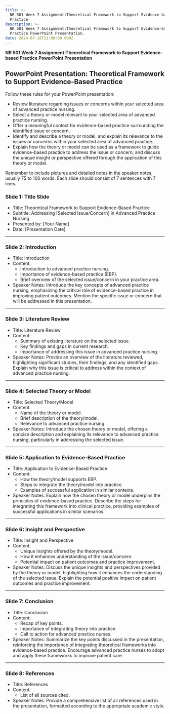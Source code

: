 ```yaml
---
title: >-
  NR 501 Week 7 Assignment:Theoretical Framework to Support Evidence-based
  Practice 
description: >-
  NR 501 Week 7 Assignment:Theoretical Framework to Support Evidence-based
  Practice PowerPoint Presentation.
date: 2024-07-16T21:00:00.000Z
---
```


**NR 501 Week 7 Assignment:Theoretical Framework to Support Evidence-based Practice PowerPoint Presentation**

## PowerPoint Presentation: Theoretical Framework to Support Evidence-Based Practice

Follow these rules for your PowerPoint presentation:

* Review literature regarding issues or concerns within your selected area of advanced practice nursing.
* Select a theory or model relevant to your selected area of advanced practice nursing.
* Offer a meaningful context for evidence-based practice surrounding the identified issue or concern.
* Identify and describe a theory or model, and explain its relevance to the issues or concerns within your selected area of advanced practice.
* Explain how the theory or model can be used as a framework to guide evidence-based practice to address the issue or concern, and discuss the unique insight or perspective offered through the application of this theory or model.

Remember to include pictures and detailed notes in the speaker notes, usually 75 to 100 words. Each slide should consist of 7 sentences with 7 lines.

### Slide 1: Title Slide

* Title: Theoretical Framework to Support Evidence-Based Practice
* Subtitle: Addressing \[Selected Issue/Concern] in Advanced Practice Nursing
* Presented by: \[Your Name]
* Date: \[Presentation Date]

***

### Slide 2: Introduction

* Title: Introduction
* Content:
  * Introduction to advanced practice nursing.
  * Importance of evidence-based practice (EBP).
  * Brief overview of the selected issue/concern in your practice area.
* Speaker Notes: Introduce the key concepts of advanced practice nursing, emphasizing the critical role of evidence-based practice in improving patient outcomes. Mention the specific issue or concern that will be addressed in this presentation.

***

### Slide 3: Literature Review

* Title: Literature Review
* Content:
  * Summary of existing literature on the selected issue.
  * Key findings and gaps in current research.
  * Importance of addressing this issue in advanced practice nursing.
* Speaker Notes: Provide an overview of the literature reviewed, highlighting significant studies, their findings, and any identified gaps. Explain why this issue is critical to address within the context of advanced practice nursing.

***

### Slide 4: Selected Theory or Model

* Title: Selected Theory/Model
* Content:
  * Name of the theory or model.
  * Brief description of the theory/model.
  * Relevance to advanced practice nursing.
* Speaker Notes: Introduce the chosen theory or model, offering a concise description and explaining its relevance to advanced practice nursing, particularly in addressing the selected issue.

***

### Slide 5: Application to Evidence-Based Practice

* Title: Application to Evidence-Based Practice
* Content:
  * How the theory/model supports EBP.
  * Steps to integrate the theory/model into practice.
  * Examples of successful application in similar contexts.
* Speaker Notes: Explain how the chosen theory or model underpins the principles of evidence-based practice. Describe the steps for integrating this framework into clinical practice, providing examples of successful applications in similar scenarios.

***

### Slide 6: Insight and Perspective

* Title: Insight and Perspective
* Content:
  * Unique insights offered by the theory/model.
  * How it enhances understanding of the issue/concern.
  * Potential impact on patient outcomes and practice improvement.
* Speaker Notes: Discuss the unique insights and perspectives provided by the theory or model, highlighting how it enhances the understanding of the selected issue. Explain the potential positive impact on patient outcomes and practice improvement.

***

### Slide 7: Conclusion

* Title: Conclusion
* Content:
  * Recap of key points.
  * Importance of integrating theory into practice.
  * Call to action for advanced practice nurses.
* Speaker Notes: Summarize the key points discussed in the presentation, reinforcing the importance of integrating theoretical frameworks into evidence-based practice. Encourage advanced practice nurses to adopt and apply these frameworks to improve patient care.

***

### Slide 8: References

* Title: References
* Content:
  * List of all sources cited.
* Speaker Notes: Provide a comprehensive list of all references used in the presentation, formatted according to the appropriate academic style.
